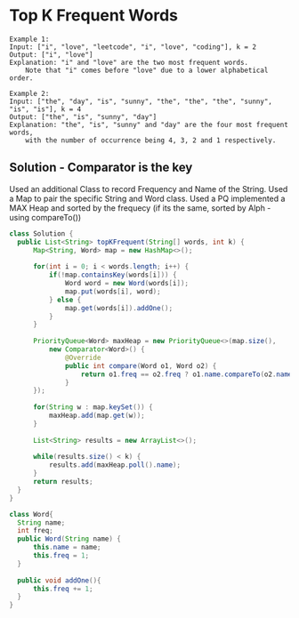 # Top K Frequent Words

```
Example 1:
Input: ["i", "love", "leetcode", "i", "love", "coding"], k = 2
Output: ["i", "love"]
Explanation: "i" and "love" are the two most frequent words.
    Note that "i" comes before "love" due to a lower alphabetical order.
    
Example 2:
Input: ["the", "day", "is", "sunny", "the", "the", "the", "sunny", "is", "is"], k = 4
Output: ["the", "is", "sunny", "day"]
Explanation: "the", "is", "sunny" and "day" are the four most frequent words,
    with the number of occurrence being 4, 3, 2 and 1 respectively.

```

## Solution - Comparator is the key

Used an additional Class to record Frequency and Name of the String.
Used a Map to pair the specific String and Word class.
Used a PQ implemented a MAX Heap and sorted by the frequecy (if its the same, sorted by Alph - using compareTo())

```java
class Solution {
  public List<String> topKFrequent(String[] words, int k) {
      Map<String, Word> map = new HashMap<>();
      
      for(int i = 0; i < words.length; i++) {
          if(!map.containsKey(words[i])) {
              Word word = new Word(words[i]);
              map.put(words[i], word);
          } else {
              map.get(words[i]).addOne();
          }
      }
      
      PriorityQueue<Word> maxHeap = new PriorityQueue<>(map.size(),
          new Comparator<Word>() {
              @Override
              public int compare(Word o1, Word o2) {
                  return o1.freq == o2.freq ? o1.name.compareTo(o2.name) : o2.freq - o1.freq;
              }
      });
      
      for(String w : map.keySet()) {
          maxHeap.add(map.get(w));
      }
      
      List<String> results = new ArrayList<>();
      
      while(results.size() < k) {
          results.add(maxHeap.poll().name);
      }
      return results;
  }
}

class Word{
  String name;
  int freq;
  public Word(String name) {
      this.name = name;
      this.freq = 1;
  }
  
  public void addOne(){
      this.freq += 1;
  }
}
```